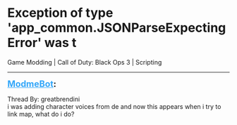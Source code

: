 # Exception of type 'app_common.JSONParseExpectingError' was t
Game Modding | Call of Duty: Black Ops 3 | Scripting

---
<strong style="font-size: 1.4em;"><span style="text-decoration: underline;text-decoration-color: #34a7f9;"><span style="color:#34a7f9;">ModmeBot</span></span>:</strong>

<p>Thread By: greatbrendini<br />i was adding character voices from de and now this appears when i try to link map, what do i do?</p>
